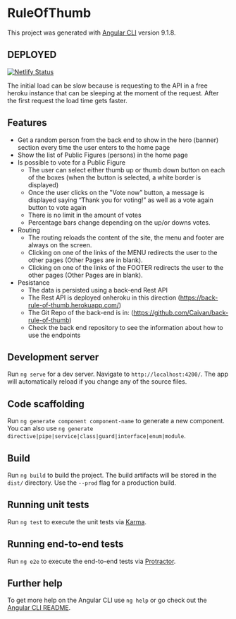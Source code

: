 # RuleOfThumb

This project was generated with [Angular CLI](https://github.com/angular/angular-cli) version 9.1.8.

## DEPLOYED

[![Netlify Status](https://api.netlify.com/api/v1/badges/ce698e04-2413-47c6-8a36-9afed7372ba6/deploy-status)](https://app.netlify.com/sites/rule-of-thumb/deploys)

The initial load can be slow because is requesting to the API in a free heroku instance that can be sleeping at the moment of the request. After the first request the load time gets faster.

## Features

- Get a random person from the back end to show in the hero (banner) section every time the user enters to the home page
- Show the list of Public Figures (persons) in the home page
- Is possible to vote for a Public Figure
  - The user can select either thumb up or thumb down button on each of the boxes (when the button is selected, a white border is displayed)
  - Once the user clicks on the "Vote now” button, a message is displayed saying “Thank you for voting!” as well as a vote again button to vote again
  - There is no limit in the amount of votes
  - Percentage bars change depending on the up/or downs votes.
- Routing
  -  The routing reloads the content of the site, the menu and footer are always on the screen.
  -  Clicking on one of the links of the MENU redirects the user to the other pages (Other Pages are in blank).
  -  Clicking on one of the links of the FOOTER redirects the user to the other pages (Other Pages are in blank).
- Pesistance
  - The data is persisted using a back-end Rest API
  - The Rest API is deployed onheroku in this direction (https://back-rule-of-thumb.herokuapp.com/)
  - The Git Repo of the back-end is in: (https://github.com/Caivan/back-rule-of-thumb)
  - Check the back end repository to see the information about how to use the endpoints


## Development server

Run `ng serve` for a dev server. Navigate to `http://localhost:4200/`. The app will automatically reload if you change any of the source files.

## Code scaffolding

Run `ng generate component component-name` to generate a new component. You can also use `ng generate directive|pipe|service|class|guard|interface|enum|module`.

## Build

Run `ng build` to build the project. The build artifacts will be stored in the `dist/` directory. Use the `--prod` flag for a production build.

## Running unit tests

Run `ng test` to execute the unit tests via [Karma](https://karma-runner.github.io).

## Running end-to-end tests

Run `ng e2e` to execute the end-to-end tests via [Protractor](http://www.protractortest.org/).

## Further help

To get more help on the Angular CLI use `ng help` or go check out the [Angular CLI README](https://github.com/angular/angular-cli/blob/master/README.md).
